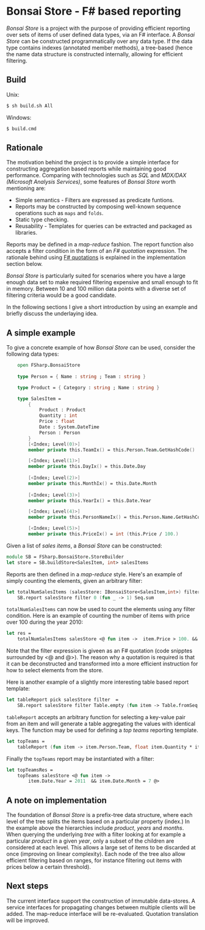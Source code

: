 Bonsai Store - F# based reporting
==============================================================
*Bonsai Store* is a project with the purpose of providing efficient reporting over sets of items of user defined data types, via an F# interface. A *Bonsai Store* can be constructed programmatically over any data type. If the data type contains indexes (annotated member methods), a tree-based (hence the name data structure is constructed internally, allowing for efficient filtering.

## Build ##

Unix:
```bash
$ sh build.sh All
```

Windows:
```bash
$ build.cmd
```

## Rationale  ##

The motivation behind the project is to provide a simple interface for constructing aggregation based reports while maintaining good performance. Comparing with technologies such as *SQL* and *MDX/DAX (Microsoft Analysis Services)*, some features of *Bonsai Store* worth mentioning are:

* Simple semantics - Filters are expressed as predicate funtions.
* Reports may be constructed by composing well-known sequence operations such as `maps` and `folds`.
* Static type checking.
* Reusability - Templates for queries can be extracted and packaged as libraries. 

Reports may be defined in a *map-reduce* fashion. The report function also accepts a filter condition in the form of an *F# quotation* expression. The rationale behind using [F# quotations](http://msdn.microsoft.com/en-us/library/dd233212.aspx) is explained in the implementation section below.

*Bonsai Store* is particularly suited for scenarios where you have a large enough data set to make required filtering expensive and small enough to fit in memory. Between 10 and 100 million data points with a diverse set of filtering criteria would be a good candidate.

In the following sections I give a short introduction by using an example and briefly discuss the underlaying idea.

## A simple example ##

To give a concrete example of how *Bonsai Store* can be used, consider the following data types:

```fsharp
    open FSharp.BonsaiStore
    
    type Person = { Name : string ; Team : string }

    type Product = { Category : string ; Name : string }

    type SalesItem =
        {
            Product : Product
            Quantity : int
            Price : float
            Date : System.DateTime
            Person : Person
        }
        [<Index; Level(0)>]
        member private this.TeamIx() = this.Person.Team.GetHashCode()

        [<Index; Level(1)>]
        member private this.DayIx() = this.Date.Day
        
        [<Index; Level(2)>]
        member private this.MonthIx() = this.Date.Month
        
        [<Index; Level(3)>]
        member private this.YearIx() = this.Date.Year

        [<Index; Level(4)>]
        member private this.PersonNameIx() = this.Person.Name.GetHashCode()

        [<Index; Level(5)>]
        member private this.PriceIx() = int (this.Price / 100.)
```

Given a list of *sales items*, a *Bonsai Store* can be constructed:

```fsharp
module SB = FSharp.BonsaiStore.StoreBuilder
let store = SB.buildStore<SalesItem, int> salesItems
```
Reports are then defined in a *map-reduce* style. Here's an example of simply counting the elements, given an arbitrary filter:

```fsharp
let totalNumSalesItems (salesStore: IBonsaiStore<SalesItem,int>) filter =
    SB.report salesStore filter 0 (fun _ -> 1) Seq.sum
```

`totalNumSalesItems` can now be used to count the elements using any filter condition. Here is an example of counting the number of items with price over 100 during the year 2010:

```fsharp
let res =
    totalNumSalesItems salesStore <@ fun item ->  item.Price > 100. && item.Date.Year = 2010 @>
```
Note that the filter expression is giveen as an F# quotation (code snipptes surrounded by <@ and @>). The reason why a quotation is required is that it can be deconstructed and transformed into a more efficient instruction for how to select elements from the store.

Here is another example of a slightly more interesting table based report template:

```fsharp
let tableReport pick salesStore filter  =
    SB.report salesStore filter Table.empty (fun item -> Table.fromSeq [pick item]) Table.merge
```
`tableReport` accepts an arbitrary function for selecting a key-value pair from an item and will generate a table aggregating the values with identical keys. The function may be used for defining a *top teams* reporting template.

```fsharp
let topTeams =
    tableReport (fun item -> item.Person.Team, float item.Quantity * item.Price)
```
Finally the `topTeams` report may be instantiated with a filter:

```fsharp
let topTeamsRes =
    topTeams salesStore <@ fun item ->  
        item.Date.Year = 2011  && item.Date.Month = 7 @>
```

##  A note on implementation ###
The foundation of *Bonsai Store* is a prefix-tree data structure, where each level of the tree splits the items based on a particular property (index.) In the example above the hierarchies include *product*, *years* and *months*. When querying the underlying *tree* with a filter looking at for example a particular *product* in a given *year*, only a subset of the children are considered at each level. This allows a large set of items to be discarded at once (improving on linear complexity). Each node of the tree also allow efficient filtering based on ranges, for instance filtering out items with prices below a certain threshold).

## Next steps
The current interface support the construction of immutable data-stores. A service interfaces for propagating changes between multiple clients will be added. The map-reduce interface will be re-evaluated. Quotation translation will be improved.